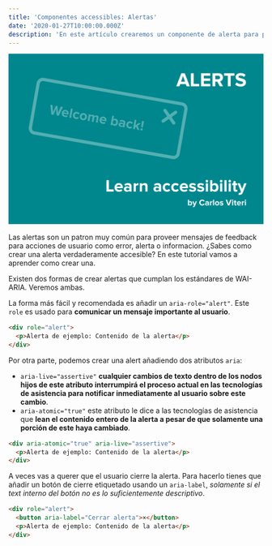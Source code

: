 ```yaml
---
title: 'Componentes accessibles: Alertas'
date: '2020-01-27T10:00:00.000Z'
description: 'En este artículo crearemos un componente de alerta para proveer mensajes de feedback para acciones de usuarios'
---
```


![Componentes accessibles: Alertas](./alerts.png)

Las alertas son un patron muy común para proveer mensajes de feedback para acciones de usuario como error, alerta o informacion. ¿Sabes como crear una alerta verdaderamente accesible? En este tutorial vamos a aprender como crear una.

Existen dos formas de crear alertas que cumplan los estándares de WAI-ARIA. Veremos ambas.

La forma más fácil y recomendada es añadir un `aria-role="alert"`. Este `role` es usado para **comunicar un mensaje importante al usuario**.

```html
<div role="alert">
  <p>Alerta de ejemplo: Contenido de la alerta</p>
</div>
```

Por otra parte, podemos crear una alert añadiendo dos atributos `aria`:

* `aria-live="assertive"` **cualquier cambios de texto dentro de los nodos hijos de este atributo interrumpirá el proceso actual en las tecnologías de asistencia para notificar inmediatamente al usuario sobre este cambio**.
* `aria-atomic="true"` este atributo le dice a las tecnologías de asistencia que **lean el contenido entero de la alerta a pesar de que solamente una porción de este haya cambiado**.

```html
<div aria-atomic="true" aria-live="assertive">
  <p>Alerta de ejemplo: Contenido de la alerta</p>
</div>
```

A veces vas a querer que el usuario cierre la alerta. Para hacerlo tienes que añadir un botón de cierre etiquetado usando un `aria-label`, _solamente si el text interno del botón no es lo suficientemente descriptivo_.

```html
<div role="alert">
  <button aria-label="Cerrar alerta">×</button>
  <p>Alerta de ejemplo: Contenido de la alerta</p>
</div>
```
